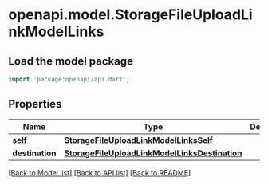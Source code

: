 # openapi.model.StorageFileUploadLinkModelLinks

## Load the model package
```dart
import 'package:openapi/api.dart';
```

## Properties
Name | Type | Description | Notes
------------ | ------------- | ------------- | -------------
**self** | [**StorageFileUploadLinkModelLinksSelf**](StorageFileUploadLinkModelLinksSelf.md) |  | 
**destination** | [**StorageFileUploadLinkModelLinksDestination**](StorageFileUploadLinkModelLinksDestination.md) |  | 

[[Back to Model list]](../README.md#documentation-for-models) [[Back to API list]](../README.md#documentation-for-api-endpoints) [[Back to README]](../README.md)


